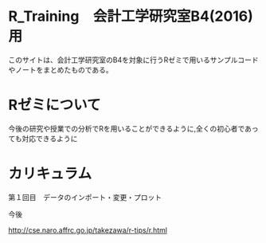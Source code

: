# R_Training　会計工学研究室B4(2016)用

このサイトは、会計工学研究室のB4を対象に行うRゼミで用いるサンプルコードやノートをまとめたものである。

# Rゼミについて
今後の研究や授業での分析でRを用いることができるように,全くの初心者であっても対応できるように


# カリキュラム

第１回目　データのインポート・変更・プロット

今後

http://cse.naro.affrc.go.jp/takezawa/r-tips/r.html

